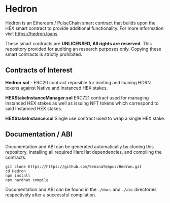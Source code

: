 # Hedron

Hedron is an Ethereum / PulseChain smart contract that builds upon the HEX smart contract to provide additional functionality. For more information visit https://hedron.loans

These smart contracts are **UNLICENSED, All rights are reserved**. This repository provided for auditing an research purposes only. Copying these smart contracts is strictly prohibited.


## Contracts of Interest

**Hedron.sol** - ERC20 contract reposible for minting and loaning HDRN tokens against Native and Instanced HEX stakes.

**HEXStakeInstanceManager.sol** ERC721 contract used for managing Instanced HEX stakes as well as issuing NFT tokens which correspond to said Instanced HEX stakes.
 
**HEXStakeInstance.sol** Single use contract used to wrap a single HEX stake.

## Documentation / ABI

Documentation and ABI can be generated automatically by cloning this repository, installing all required HardHat dependencies, and compiling the contracts.

    git clone https://https://github.com/SeminaTempus/Hedron.git
    cd Hedron
    npm install
    npx hardhat compile

Documentation and ABI can be found in the `./docs` and `./abi` directories respectively after a successful compilation.